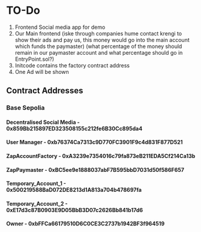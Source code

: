 # TO-Do
1. Frontend Social media app for demo
2. Our Main frontend (iske through companies hume contact krengi to show their ads and pay us, this money would go into the main account which funds the paymaster) (what percentage of the money should remain in our paymaster account and what percentage should go in EntryPoint.sol?)
3. Initcode contains the factory contract address
4. One Ad will be shown

## Contract Addresses 

### Base Sepolia 

#### Decentralised Social Media - 0x859Bb215897ED323508155c212fe6B30Cc895da4
#### User Manager - 0xb76374Ca7313c9D770FC3901F9c4d831F877D521
#### ZapAccountFactory - 0xA3239e7354016c79fa873eB211EDA5Cf214Ca13b
#### ZapPaymaster - 0xBC5ee9e1888037abF7B595bbD7031d50f586F657
#### Temporary_Account_1 - 0x500219588BaD072DE8213d1A813a704b478697fa
#### Temporary_Account_2 - 0xE17d3c87B0903E9D05BbB3D07c2626Bb841b17d6
#### Owner - 0xbFFCa66179510D6C0CE3C2737b1942BF3f964519


